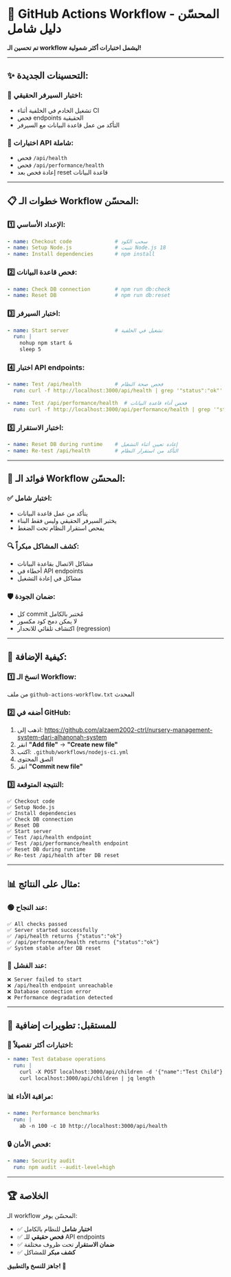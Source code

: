 # 🚀 GitHub Actions Workflow المحسّن - دليل شامل

**تم تحسين الـ workflow ليشمل اختبارات أكثر شمولية!**

---

## ✨ **التحسينات الجديدة:**

### 🔧 **اختبار السيرفر الحقيقي:**
- تشغيل الخادم في الخلفية أثناء CI
- فحص endpoints الحقيقية
- التأكد من عمل قاعدة البيانات مع السيرفر

### 🧪 **اختبارات API شاملة:**
- فحص `/api/health`
- فحص `/api/performance/health` 
- إعادة فحص بعد reset قاعدة البيانات

---

## 📋 **خطوات الـ Workflow المحسّن:**

### 1️⃣ **الإعداد الأساسي:**
```yaml
- name: Checkout code              # سحب الكود
- name: Setup Node.js              # تثبيت Node.js 18
- name: Install dependencies       # npm install
```

### 2️⃣ **فحص قاعدة البيانات:**
```yaml
- name: Check DB connection        # npm run db:check
- name: Reset DB                   # npm run db:reset
```

### 3️⃣ **اختبار السيرفر:**
```yaml
- name: Start server               # تشغيل في الخلفية
  run: |
    nohup npm start &
    sleep 5
```

### 4️⃣ **اختبار API endpoints:**
```yaml
- name: Test /api/health           # فحص صحة النظام
  run: curl -f http://localhost:3000/api/health | grep '"status":"ok"'

- name: Test /api/performance/health  # فحص أداء قاعدة البيانات
  run: curl -f http://localhost:3000/api/performance/health | grep '"status":"ok"'
```

### 5️⃣ **اختبار الاستقرار:**
```yaml
- name: Reset DB during runtime    # إعادة تعيين أثناء التشغيل
- name: Re-test /api/health        # التأكد من استقرار النظام
```

---

## 🎯 **فوائد الـ Workflow المحسّن:**

### ✅ **اختبار شامل:**
- يتأكد من عمل قاعدة البيانات
- يختبر السيرفر الحقيقي وليس فقط البناء
- يفحص استقرار النظام تحت الضغط

### 🔍 **كشف المشاكل مبكراً:**
- مشاكل الاتصال بقاعدة البيانات
- أخطاء في API endpoints
- مشاكل في إعادة التشغيل

### 🛡️ **ضمان الجودة:**
- كل commit مُختبر بالكامل
- لا يمكن دمج كود مكسور
- اكتشاف تلقائي للانحدار (regression)

---

## 🚀 **كيفية الإضافة:**

### 1️⃣ **انسخ الـ Workflow:**
من ملف `github-actions-workflow.txt` المحدث

### 2️⃣ **أضفه في GitHub:**
1. اذهب إلى: https://github.com/alzaem2002-ctrl/nursery-management-system-dari-alhanonah-system
2. انقر **"Add file"** → **"Create new file"**
3. اكتب: `.github/workflows/nodejs-ci.yml`
4. الصق المحتوى
5. انقر **"Commit new file"**

### 3️⃣ **النتيجة المتوقعة:**
```
✅ Checkout code
✅ Setup Node.js  
✅ Install dependencies
✅ Check DB connection
✅ Reset DB
✅ Start server
✅ Test /api/health endpoint
✅ Test /api/performance/health endpoint  
✅ Reset DB during runtime
✅ Re-test /api/health after DB reset
```

---

## 📊 **مثال على النتائج:**

### 🟢 **عند النجاح:**
```
✅ All checks passed
✅ Server started successfully  
✅ /api/health returns {"status":"ok"}
✅ /api/performance/health returns {"status":"ok"}
✅ System stable after DB reset
```

### 🔴 **عند الفشل:**
```
❌ Server failed to start
❌ /api/health endpoint unreachable
❌ Database connection error
❌ Performance degradation detected
```

---

## 🔄 **للمستقبل: تطويرات إضافية**

### 🧪 **اختبارات أكثر تفصيلاً:**
```yaml
- name: Test database operations
  run: |
    curl -X POST localhost:3000/api/children -d '{"name":"Test Child"}'
    curl localhost:3000/api/children | jq length
```

### 📊 **مراقبة الأداء:**
```yaml  
- name: Performance benchmarks
  run: |
    ab -n 100 -c 10 http://localhost:3000/api/health
```

### 🔒 **فحص الأمان:**
```yaml
- name: Security audit
  run: npm audit --audit-level=high
```

---

## 🏆 **الخلاصة**

الـ workflow المحسّن يوفر:
- ✅ **اختبار شامل** للنظام بالكامل
- ✅ **فحص حقيقي** للـ API endpoints  
- ✅ **ضمان الاستقرار** تحت ظروف مختلفة
- ✅ **كشف مبكر** للمشاكل

**جاهز للنسخ والتطبيق! 🚀**